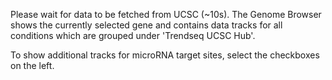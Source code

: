 Please wait for data to be fetched from UCSC (~10s). 
The Genome Browser shows the currently selected gene and contains data tracks for all conditions which are grouped under 'Trendseq UCSC Hub'. 

To show additional tracks for microRNA target sites, select the checkboxes on the left.
